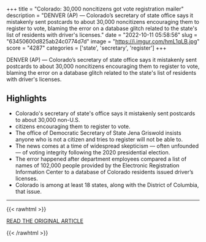 +++
title = "Colorado: 30,000 noncitizens got vote registration mailer"
description = "DENVER (AP) — Colorado’s secretary of state office says it mistakenly sent postcards to about 30,000 noncitizens encouraging them to register to vote, blaming the error on a database glitch related to the state's list of residents with driver's licenses."
date = "2022-10-11 05:58:56"
slug = "63450600d825ab24c0774d7d"
image = "https://i.imgur.com/hmL1qLB.jpg"
score = "4287"
categories = ['state', 'secretary', 'register']
+++

DENVER (AP) — Colorado’s secretary of state office says it mistakenly sent postcards to about 30,000 noncitizens encouraging them to register to vote, blaming the error on a database glitch related to the state's list of residents with driver's licenses.

## Highlights

- Colorado's secretary of state's office says it mistakenly sent postcards to about 30,000 non-U.S.
- citizens encouraging them to register to vote.
- The office of Democratic Secretary of State Jena Griswold insists anyone who is not a citizen and tries to register will not be able to.
- The news comes at a time of widespread skepticism — often unfounded — of voting integrity following the 2020 presidential election.
- The error happened after department employees compared a list of names of 102,000 people provided by the Electronic Registration Information Center to a database of Colorado residents issued driver’s licenses.
- Colorado is among at least 18 states, along with the District of Columbia, that issue.

---

{{< rawhtml >}}
  <p class="article-category">
    <a target="_blank" href="https://apnews.com/article/elections-colorado-voting-presidential-voter-registration-440a78fff21bfb75d413c69b0c0f3c61">READ THE ORIGINAL ARTICLE</a>
  </p>
{{< /rawhtml >}}
